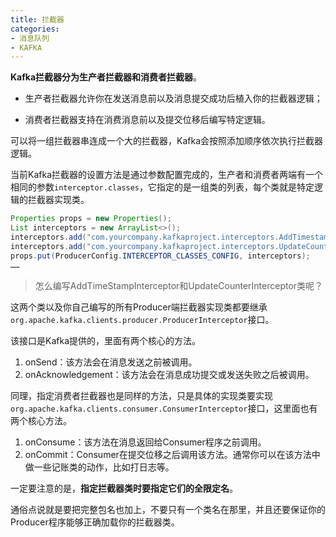```yaml
---
title: 拦截器
categories: 
- 消息队列
- KAFKA
---
```


**Kafka拦截器分为生产者拦截器和消费者拦截器**。

* 生产者拦截器允许你在发送消息前以及消息提交成功后植入你的拦截器逻辑；

* 消费者拦截器支持在消费消息前以及提交位移后编写特定逻辑。

可以将一组拦截器串连成一个大的拦截器，Kafka会按照添加顺序依次执行拦截器逻辑。

当前Kafka拦截器的设置方法是通过参数配置完成的，生产者和消费者两端有一个相同的参数`interceptor.classes`，它指定的是一组类的列表，每个类就是特定逻辑的拦截器实现类。

```java
Properties props = new Properties(); 
List interceptors = new ArrayList<>(); 
interceptors.add("com.yourcompany.kafkaproject.interceptors.AddTimestampInterceptor"); // 拦截器1 
interceptors.add("com.yourcompany.kafkaproject.interceptors.UpdateCounterInterceptor"); // 拦截器2 
props.put(ProducerConfig.INTERCEPTOR_CLASSES_CONFIG, interceptors); 
…… 
```

> 怎么编写AddTimeStampInterceptor和UpdateCounterInterceptor类呢？

这两个类以及你自己编写的所有Producer端拦截器实现类都要继承`org.apache.kafka.clients.producer.ProducerInterceptor`接口。

该接口是Kafka提供的，里面有两个核心的方法。

1. onSend：该方法会在消息发送之前被调用。
2. onAcknowledgement：该方法会在消息成功提交或发送失败之后被调用。

同理，指定消费者拦截器也是同样的方法，只是具体的实现类要实现`org.apache.kafka.clients.consumer.ConsumerInterceptor`接口，这里面也有两个核心方法。

1. onConsume：该方法在消息返回给Consumer程序之前调用。
2. onCommit：Consumer在提交位移之后调用该方法。通常你可以在该方法中做一些记账类的动作，比如打日志等。

一定要注意的是，**指定拦截器类时要指定它们的全限定名**。

通俗点说就是要把完整包名也加上，不要只有一个类名在那里，并且还要保证你的Producer程序能够正确加载你的拦截器类。